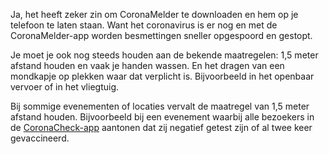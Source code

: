 Ja, het heeft zeker zin om CoronaMelder te downloaden en hem op je telefoon te laten staan. Want het coronavirus is er nog en met de CoronaMelder-app worden besmettingen sneller opgespoord en gestopt. 

Je moet je ook nog steeds houden aan de bekende maatregelen: 1,5 meter afstand houden en vaak je handen wassen. En het dragen van een mondkapje op plekken waar dat verplicht is. Bijvoorbeeld in het openbaar vervoer of in het vliegtuig. 

Bij sommige evenementen of locaties vervalt de maatregel van 1,5 meter afstand houden. Bijvoorbeeld bij een evenement waarbij alle bezoekers in de <a href="https://coronacheck.nl/nl" target="_blank" rel="noopener noreferrer">CoronaCheck-app</a> aantonen dat zij negatief getest zijn of al twee keer gevaccineerd.  
